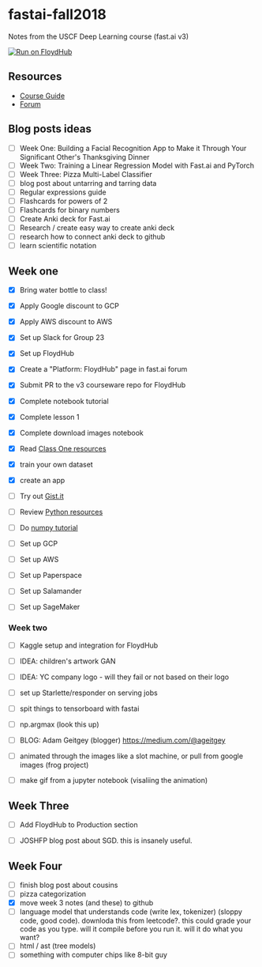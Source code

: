 # fastai-fall2018
Notes from the USCF Deep Learning course (fast.ai v3)

[![Run on FloydHub](https://static.floydhub.com/button/button-small.svg)](https://floydhub.com/run)

## Resources
- [Course Guide](http://course-v3.fast.ai/index.html)
- [Forum](https://forums.fast.ai/c/part1-v3)

## Blog posts ideas
- [ ] Week One: Building a Facial Recognition App to Make it Through Your Significant Other's Thanksgiving Dinner
- [ ] Week Two: Training a Linear Regression Model with Fast.ai and PyTorch
- [ ] Week Three: Pizza Multi-Label Classifier
- [ ] blog post about untarring and tarring data
- [ ] Regular expressions guide
- [ ] Flashcards for powers of 2
- [ ] Flashcards for binary numbers
- [ ] Create Anki deck for Fast.ai
- [ ] Research / create easy way to create anki deck
- [ ] research how to connect anki deck to github
- [ ] learn scientific notation

## Week one
- [x] Bring water bottle to class!
- [x] Apply Google discount to GCP
- [x] Apply AWS discount to AWS
- [x] Set up Slack for Group 23
- [x] Set up FloydHub
- [x] Create a "Platform: FloydHub" page in fast.ai forum
- [x] Submit PR to the v3 courseware repo for FloydHub
- [x] Complete notebook tutorial
- [x] Complete lesson 1
- [x] Complete download images notebook
- [x] Read [Class One resources](https://forums.fast.ai/t/lesson-1-class-discussion-and-resources/27332)
- [x] train your own dataset
- [x] create an app
- [ ] Try out [Gist.it](https://jupyter-contrib-nbextensions.readthedocs.io/en/latest/nbextensions/gist_it/readme.html)
- [ ] Review [Python resources](https://forums.fast.ai/t/recommended-python-learning-resources/26888)
- [ ] Do [numpy tutorial](https://forums.fast.ai/t/recommended-python-learning-resources/26888)
- [ ] Set up GCP
- [ ] Set up AWS
- [ ] Set up Paperspace
- [ ] Set up Salamander
- [ ] Set up SageMaker


### Week two

- [ ] Kaggle setup and integration for FloydHub
- [ ] IDEA: children's artwork GAN
- [ ] IDEA: YC company logo - will they fail or not based on their logo
- [ ] set up Starlette/responder on serving jobs
- [ ] spit things to tensorboard with fastai
- [ ] np.argmax (look this up)
- [ ] BLOG: Adam Geitgey (blogger) https://medium.com/@ageitgey
- [ ] animated through the images like a slot machine, or pull from google images (frog project)
- [ ] make gif from a jupyter notebook (visaliing the animation)


## Week Three

- [ ] Add FloydHub to Production section
- [ ] JOSHFP blog post about SGD. this is insanely useful.


## Week Four

- [ ] finish blog post about cousins
- [ ] pizza categorization
- [x] move week 3 notes (and these) to github
- [ ] language model that understands code (write lex, tokenizer) (sloppy code, good code). downloda this from leetcode?. this could grade your code as you type. will it compile before you run it. will it do what you want?
- [ ] html / ast (tree models)
- [ ] something with computer chips like 8-bit guy